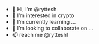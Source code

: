 - 👋 Hi, I’m @ryttesh
- 👀 I’m interested in crypto
- 🌱 I’m currently learning ...
- 💞️ I’m looking to collaborate on ...
- 📫 reach me @ryttesh1

<!---
ryttesh/ryttesh is a ✨ special ✨ repository because its `README.md` (this file) appears on your GitHub profile.
You can click the Preview link to take a look at your changes.
--->
